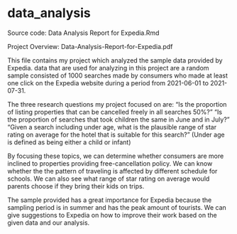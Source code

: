 # data_analysis
Source code: Data Analysis Report for Expedia.Rmd

Project Overview: Data-Analysis-Report-for-Expedia.pdf

This file contains my project which analyzed the sample data provided by Expedia. data that are used for analyzing in this project are a random sample consisted of 1000 searches made by consumers who made at least one click on the Expedia website during a period from 2021-06-01 to 2021-07-31.

The three research questions my project focused on are:
    “Is the proportion of listing properties that can be cancelled freely in all searches 50%?”
    “Is the proportion of searches that took children the same in June and in July?”
    “Given a search including under age, what is the plausible range of star rating on average for the hotel that is suitable for this search?” (Under age is defined as being either a child or infant)
  
By focusing these topics, we can determine whether consumers are more inclined to properties providing free-cancellation policy. We can know whether the the pattern of traveling is affected by different schedule for schools. We can also see what range of star rating on average would parents choose if they bring their kids on trips.

The sample provided has a great importance for Expedia because the sampling period is in summer and has the peak amount of tourists. We can give suggestions to Expedia on how to improve their work based on the given data and our analysis.
